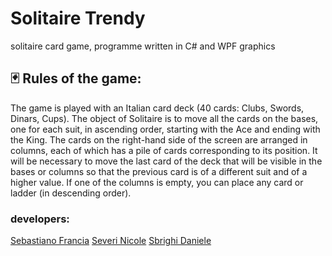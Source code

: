 # Solitaire Trendy
solitaire card game, programme written in C# and WPF graphics 


## 🃏 Rules of the game:
The game is played with an Italian card deck (40 cards: Clubs, Swords, Dinars, Cups).
The object of Solitaire is to move all the cards on the bases, one for each suit, in ascending order, starting with the Ace and ending with the King.
The cards on the right-hand side of the screen are arranged in columns, each of which has a pile of cards corresponding to its position.
It will be necessary to move the last card of the deck that will be visible in the bases or columns so that the previous card is of a different suit and of a higher value.
If one of the columns is empty, you can place any card or ladder (in descending order). 

### developers:
[Sebastiano Francia](https://github.com/SebastianoFrancia)
[Severi Nicole](https://github.com/nicoleSeverii)
[Sbrighi Daniele](https://github.com/pataccon)